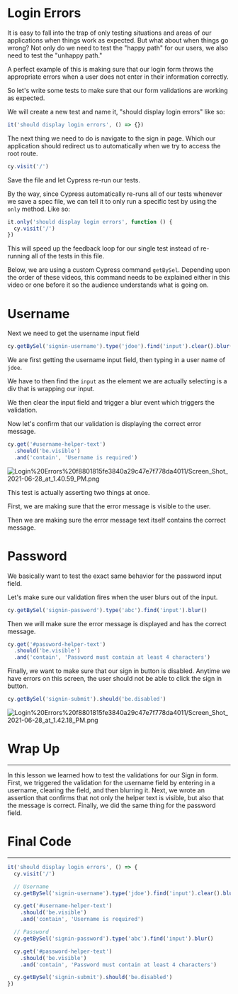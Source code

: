 # Login Errors

It is easy to fall into the trap of only testing situations and areas of our applications when things work as expected. But what about when things go wrong? Not only do we need to test the "happy path" for our users, we also need to test the "unhappy path."

A perfect example of this is making sure that our login form throws the appropriate errors when a user does not enter in their information correctly.

So let's write some tests to make sure that our form validations are working as expected.

We will create a new test and name it, "should display login errors" like so:

```jsx
it('should display login errors', () => {})
```

The next thing we need to do is navigate to the sign in page. Which our application should redirect us to automatically when we try to access the root route.

```jsx
cy.visit('/')
```

Save the file and let Cypress re-run our tests.

By the way, since Cypress automatically re-runs all of our tests whenever we save a spec file, we can tell it to only run a specific test by using the `only` method. Like so:

```jsx
it.only('should display login errors', function () {
  cy.visit('/')
})
```

This will speed up the feedback loop for our single test instead of re-running all of the tests in this file.

Below, we are using a custom Cypress command `getBySel`. Depending upon the order of these videos, this command needs to be explained either in this video or one before it so the audience understands what is going on.

# Username

Next we need to get the username input field

```jsx
cy.getBySel('signin-username').type('jdoe').find('input').clear().blur()
```

We are first getting the username input field, then typing in a user name of `jdoe`.

We have to then find the `input` as the element we are actually selecting is a div that is wrapping our input.

We then clear the input field and trigger a blur event which triggers the validation.

Now let's confirm that our validation is displaying the correct error message.

```jsx
cy.get('#username-helper-text')
  .should('be.visible')
  .and('contain', 'Username is required')
```

![Login%20Errors%20f8801815fe3840a29c47e7f778da4011/Screen_Shot_2021-06-28_at_1.40.59_PM.png](Login%20Errors%20f8801815fe3840a29c47e7f778da4011/Screen_Shot_2021-06-28_at_1.40.59_PM.png)

This test is actually asserting two things at once.

First, we are making sure that the error message is visible to the user.

Then we are making sure the error message text itself contains the correct message.

# Password

We basically want to test the exact same behavior for the password input field.

Let's make sure our validation fires when the user blurs out of the input.

```jsx
cy.getBySel('signin-password').type('abc').find('input').blur()
```

Then we will make sure the error message is displayed and has the correct message.

```jsx
cy.get('#password-helper-text')
  .should('be.visible')
  .and('contain', 'Password must contain at least 4 characters')
```

Finally, we want to make sure that our sign in button is disabled. Anytime we have errors on this screen, the user should not be able to click the sign in button.

```jsx
cy.getBySel('signin-submit').should('be.disabled')
```

![Login%20Errors%20f8801815fe3840a29c47e7f778da4011/Screen_Shot_2021-06-28_at_1.42.18_PM.png](Login%20Errors%20f8801815fe3840a29c47e7f778da4011/Screen_Shot_2021-06-28_at_1.42.18_PM.png)

# Wrap Up

---

In this lesson we learned how to test the validations for our Sign in form. First, we triggered the validation for the username field by entering in a username, clearing the field, and then blurring it. Next, we wrote an assertion that confirms that not only the helper text is visible, but also that the message is correct. Finally, we did the same thing for the password field.

# Final Code

---

```jsx
it('should display login errors', () => {
  cy.visit('/')

  // Username
  cy.getBySel('signin-username').type('jdoe').find('input').clear().blur()

  cy.get('#username-helper-text')
    .should('be.visible')
    .and('contain', 'Username is required')

  // Password
  cy.getBySel('signin-password').type('abc').find('input').blur()

  cy.get('#password-helper-text')
    .should('be.visible')
    .and('contain', 'Password must contain at least 4 characters')

  cy.getBySel('signin-submit').should('be.disabled')
})
```
